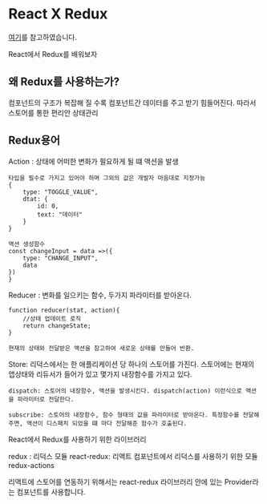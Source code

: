 React X Redux
=

[여기](https://velog.io/@velopert/Redux-3-%EB%A6%AC%EB%8D%95%EC%8A%A4%EB%A5%BC-%EB%A6%AC%EC%95%A1%ED%8A%B8%EC%99%80-%ED%95%A8%EA%BB%98-%EC%82%AC%EC%9A%A9%ED%95%98%EA%B8%B0-nvjltahf5e#%EC%B4%88%EA%B8%B0-%EC%83%81%ED%83%9C-%EB%B0%8F-%EB%A6%AC%EB%93%80%EC%84%9C-%EC%A0%95%EC%9D%98)를 참고하였습니다.

React에서 Redux를 배워보자


왜 Redux를 사용하는가?
-
컴포넌트의 구조가 복잡해 질 수록 컴포넌트간 데이터를 주고 받기 힘들어진다.
따라서 스토어를 통한 편리안 상태관리

Redux용어
-

Action : 상태에 어떠한 변화가 필요하게 될 떄 액션을 발생
```
타입을 필수로 가지고 있어야 하며 그외의 값은 개발자 마음대로 지정가능
{
    type: "TOGGLE_VALUE",
    dtat: {
        id: 0,
        text: "데이터"
    }
}

액션 생성함수
const changeInput = data =>({
    type: "CHANGE_INPUT",
    data
})
}

```
Reducer : 변화를 일으키는 함수, 두가지 파라미터를 받아온다.
```
function reducer(stat, action){
    //상태 업데이트 로직
    return changeState;
}

현재의 상태와 전달받은 액션을 참고하여 새로운 상태를 만들어 반환.

```

Store: 리덕스에서는 한 애플리케이션 당 하나의 스토어를 가진다. 스토어에는 현재의 앱상태와 리듀서가 들어가 있고 몇가지 내장함수를 가지고 있다.
```
dispatch: 스토어의 내장함수, 액션을 발생시킨다. dispatch(action) 이런식으로 액션을 파라미터로 전달한다.

subscribe: 스토어의 내장함수, 함수 형태의 값을 파라미터로 받아온다. 특정함수를 전달해주면, 액션이 디스패치 되었을 떄 마다 전달해준 함수가 호출된다.
```




React에서 Redux를 사용하기 위한 라이브러리

redux : 리덕스 모듈
react-redux: 리액트 컴포넌트에서 리덕스를 사용하기 위한 모듈
redux-actions

리액트에 스토어를 연동하기 위해서는 react-redux 라이브러리 안에 있는 Provider라는 컴포넌트를 사용합니다.